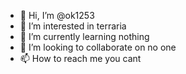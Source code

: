 - 👋 Hi, I’m @ok1253
- 👀 I’m interested in terraria
- 🌱 I’m currently learning nothing
- 💞️ I’m looking to collaborate on no one
- 📫 How to reach me you cant

<!---
ok1253/ok1253 is a ✨ special ✨ repository because its `README.md` (this file) appears on your GitHub profile.
You can click the Preview link to take a look at your changes.
--->
